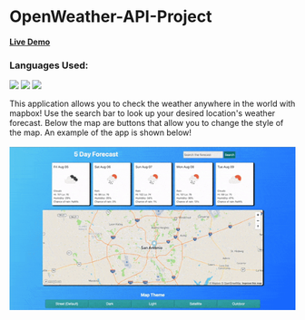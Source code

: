 # OpenWeather-API-Project
<a href="https://open-weather-api-project.vercel.app/"><b>Live Demo</b></a>
<br>
<h3>Languages Used:</h3>
<p float="left">
<img src="https://cdn.jsdelivr.net/gh/devicons/devicon/icons/html5/html5-original-wordmark.svg" width="60px;"/>
<img src="https://cdn.jsdelivr.net/gh/devicons/devicon/icons/javascript/javascript-original.svg" width="60px;"/>
<img src="https://cdn.jsdelivr.net/gh/devicons/devicon/icons/css3/css3-original-wordmark.svg" width="60px;"/>
</p>
This application allows you to check the weather anywhere in the world with mapbox! Use the search bar to look up your desired location's weather forecast. Below the map are buttons that allow you to change the style of the map. An example of the app is shown below!
<br>
<br>
<img src="mapbox.gif">
